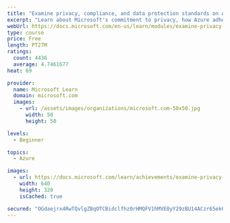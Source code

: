 ```yaml
---
title: "Examine privacy, compliance, and data protection standards on Azure"
excerpt: "Learn about Microsoft's commitment to privacy, how Azure adheres to common regulatory and compliance standards, and additional considerations government agencies need to make."
webUrl: https://docs.microsoft.com/en-us/learn/modules/examine-privacy-compliance-data-protection-standards/
type: course
price: Free
length: PT27M
ratings:
  count: 4436
  average: 4.7461677
heat: 69

provider:
  name: Microsoft Learn
  domain: microsoft.com
  images:
    - url: /assets/images/organizations/microsoft.com-50x50.jpg
      width: 50
      height: 50

levels:
  - Beginner

topics:
  - Azure

images:
  - url: https://docs.microsoft.com/learn/achievements/examine-privacy-compliance-data-protection-standards-social.png
    width: 640
    height: 320
    isCached: true

secured: "OGdaejrx4RwTQvlgZBqOTCBidclfhz0rHMQFV1hMVE0yY29zBU14ACzr65ek6uZbdGnfJC7IGgErP2/5/daVA+DSE1/IVUqwu4lotL8roGFlf8wybmQMNy4sHaNzaT2MXWPtIR4Kj4naIm6zyT4kaFA7iKeGSStc+u4b43pjxGzvMncSBioCdQkXeSBO7DR1m652P91Yc4jy8fuQGRJZcH05AAu0ELVZ83Y1EoWw/JasuCl6x6S5fMfV1A5b+KY4Fw+qlTpjFhNbU2DmuUsDudpoBCGOpD8rarK3F/hBBv2eDijb/qfNr98835ScJYWSON8JtFQj6fyFuG9KY+2JkRuRt+yWroFtn+Oordvc1+EctUHmMZ9yjDiqW9HM9xlFUmP79Hua0FhsLS7Ou0B7AHIGhjq2EZR2tohtbMhFmmE=;ysBHHpXx3WgaNFN8jtVHzg=="
---
```


